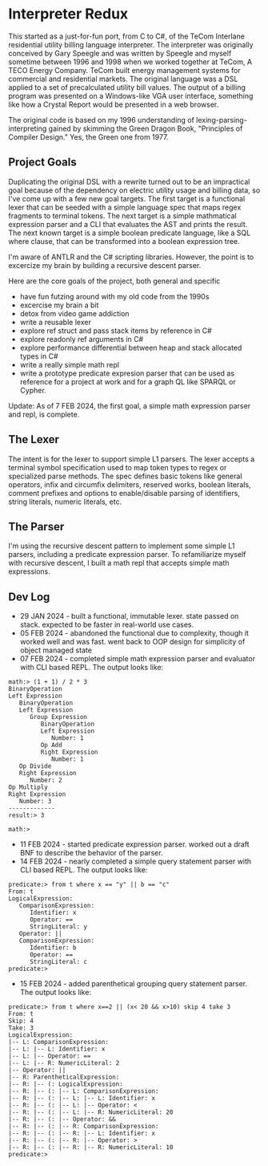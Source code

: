 # Interpreter Redux
This started as a just-for-fun port, from C to C#, of the TeCom Interlane residential utility billing language interpreter. The interpreter was originally conceived by Gary Speegle and was written by Speegle and myself sometime between 1996 and 1998 when we worked together at TeCom, A TECO Energy Company. TeCom built energy management systems for commercial and residential markets. The original language was a DSL applied to a set of precalculated utility bill values. The output of a billing program was presented on a Windows-like VGA user interface, something like how a Crystal Report would be presented in a web browser.

The original code is based on my 1996 understanding of lexing-parsing-interpreting gained by skimming the Green Dragon Book, "Principles of Compiler Design." Yes, the Green one from 1977.

## Project Goals
Duplicating the original DSL with a rewrite turned out to be an impractical goal because of the dependency on electric utility usage and billing data, so I've come up with a few new goal targets. The first target is a functional lexer that can be seeded with a simple language spec that maps regex fragments to terminal tokens. The next target is a simple mathmatical expression parser and a CLI that evaluates the AST and prints the result. The next known target is a simple boolean predicate language, like a SQL where clause, that can be transformed into a boolean expression tree.

I'm aware of ANTLR and the C# scripting libraries. However, the point is to excercize my brain by building a recursive descent parser.

Here are the core goals of the project, both general and specific
- have fun futzing around with my old code from the 1990s
- excercise my brain a bit
- detox from video game addiction
- write a reusable lexer
- explore ref struct and pass stack items by reference in C#
- explore readonly ref arguments in C#
- explore performance differential between heap and stack allocated types in C#
- write a really simple math repl
- write a prototype predicate expresion parser that can be used as reference for a project at work and for a graph QL like SPARQL or Cypher.

Update: As of 7 FEB 2024, the first goal, a simple math expression parser and repl, is complete.

## The Lexer
The intent is for the lexer to support simple L1 parsers. The lexer accepts a terminal symbol specification used to map token types to regex or specialized parse methods. The spec defines basic tokens like general operators, infix and circumfix delimiters, reserved works, boolean literals, comment prefixes and options to enable/disable parsing of identifiers, string literals, numeric literals, etc.

## The Parser
I'm using the recursive descent pattern to implement some simple L1 parsers, including a predicate expression parser. To refamiliarize myself with recursive descent, I built a math repl that accepts simple math expressions.

## Dev Log
 - 29 JAN 2024 - built a functional, immutable lexer. state passed on stack. expected to be faster in real-world use cases.
 - 05 FEB 2024 - abandoned the functional due to complexity, though it worked well and was fast. went back to OOP design for simplicity of object managed state
 - 07 FEB 2024 - completed simple math expression parser and evaluator with CLI based REPL. The output looks like:
```console
math:> (1 + 1) / 2 * 3
BinaryOperation
Left Expression
   BinaryOperation
   Left Expression
      Group Expression
         BinaryOperation
         Left Expression
            Number: 1
         Op Add
         Right Expression
            Number: 1
   Op Divide
   Right Expression
      Number: 2
Op Multiply
Right Expression
   Number: 3
-------------
result:> 3

math:>
```
- 11 FEB 2024 - started predicate expression parser. worked out a draft BNF to describe the behavior of the parser. 
- 14 FEB 2024 - nearly completed a simple query statement parser with CLI based REPL. The output looks like:
```console
predicate:> from t where x == "y" || b == "c"
From: t
LogicalExpression:
   ComparisonExpression:
      Identifier: x
      Operator: ==
      StringLiteral: y
   Operator: ||
   ComparisonExpression:
      Identifier: b
      Operator: ==
      StringLiteral: c
predicate:>
```
- 15 FEB 2024 - added parenthetical grouping query statement parser. The output looks like:
```console
predicate:> from t where x==2 || (x< 20 && x>10) skip 4 take 3
From: t
Skip: 4
Take: 3
LogicalExpression:
|-- L: ComparisonExpression:
|-- L: |-- L: Identifier: x
|-- L: |-- Operator: ==
|-- L: |-- R: NumericLiteral: 2
|-- Operator: ||
|-- R: ParentheticalExpression:
|-- R: |-- (: LogicalExpression:
|-- R: |-- (: |-- L: ComparisonExpression:
|-- R: |-- (: |-- L: |-- L: Identifier: x
|-- R: |-- (: |-- L: |-- Operator: <
|-- R: |-- (: |-- L: |-- R: NumericLiteral: 20
|-- R: |-- (: |-- Operator: &&
|-- R: |-- (: |-- R: ComparisonExpression:
|-- R: |-- (: |-- R: |-- L: Identifier: x
|-- R: |-- (: |-- R: |-- Operator: >
|-- R: |-- (: |-- R: |-- R: NumericLiteral: 10
predicate:>
```